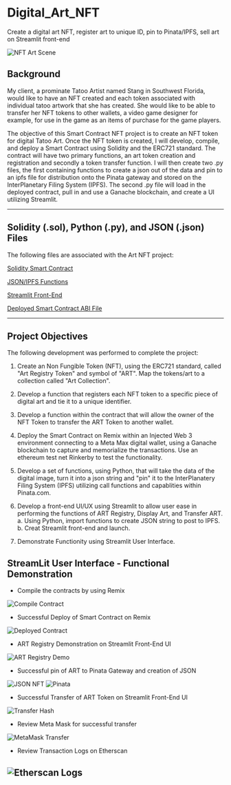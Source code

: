 # Digital_Art_NFT
Create a digital art NFT, register art to unique ID, pin to Pinata/IPFS, sell art on Streamlit front-end

![NFT Art Scene](Images/NFT_ART.png)

## Background

My client, a prominate Tatoo Artist named Stang in Southwest Florida, would like to have an NFT created and each token associated with individual tatoo artwork that she has created. She would like to be able to transfer her NFT tokens to other wallets, a video game designer for example, for use in the game as an items of purchase for the game players.

The objective of this Smart Contract NFT project is to create an NFT token for digital Tatoo Art. Once the NFT token is created, I will develop, compile, and deploy a Smart Contract using Solidity and the ERC721 standard. The contract will have two primary functions, an art token creation and registration and secondly a token transfer function. I will then create two .py files, the first containing functions to create a json out of the data and pin to an ipfs file for distribution onto the Pinata gateway and stored on the InterPlanetary Filing System (IPFS). The second .py file will load in the deployed contract, pull in and use a Ganache blockchain, and create a UI utilizing Streamlit.

---

## Solidity (.sol), Python (.py), and JSON (.json) Files

The following files are associated with the Art NFT project:

[Solidity Smart Contract](./ArtRegistry/contracts/ArtRegistry.sol)

[JSON/IPFS Functions](./ArtRegistry/pinata.py)

[Streamlit Front-End](./ArtRegistry/app.py)

[Deployed Smart Contract ABI File](./ArtRegistry/contracts/compiled/artregistry_abi.json)

---

## Project Objectives

The following development was performed to complete the project:

1. Create an Non Fungible Token (NFT), using the ERC721 standard, called "Art Registry Token" and symbol of "ART". Map the tokens/art to a collection called "Art Collection".

2. Develop a function that registers each NFT token to a specific piece of digital art and tie it to a unique identifier.

3. Develop a function within the contract that will allow the owner of the NFT Token to transfer the ART Token to another wallet.

4. Deploy the Smart Contract on Remix within an Injected Web 3 environment connecting to a Meta Max digital wallet, using a Ganache blockchain to capture and memorialize the transactions. Use an ethereum test net Rinkerby to test the functionality.

5. Develop a set of functions, using Python, that will take the data of the digital image, turn it into a json string and "pin" it to the InterPlanatery Filing System (IPFS) utilizing call functions and capablities within Pinata.com.

6. Develop a front-end UI/UX using Streamlit to allow user ease in performing the functions of ART Registry, Display Art, and Transfer ART.
    a. Using Python, import functions to create JSON string to post to IPFS.
    b. Creat Streamlit front-end and launch.

7. Demonstrate Functionity using Streamlit User Interface.

## StreamLit User Interface - Functional Demonstration

* Compile the contracts by using Remix

![Compile Contract](Images/Artwork_Solidity_Compile.png)

* Successful Deploy of Smart Contract on Remix

![Deployed Contract](Images/Remix_Deployed_Contract.png)

* ART Registry Demonstration on Streamlit Front-End UI

![ART Registry Demo](Images/Phoenix_Register_Artwork.png)

* Successful pin of ART to Pinata Gateway and creation of JSON

![JSON NFT](Images/JSON_NFT.png)
![Pinata](Images/Pinata_jsonNFT.png)

* Successful Transfer of ART Token on Streamlit Front-End UI

![Transfer Hash](Images/Transfer_Hash.png)

* Review Meta Mask for successful transfer

![MetaMask Transfer](Images/MetaMask_ArtRegister_Transfer.png)

* Review Transaction Logs on Etherscan

![Etherscan Logs](Images/Etherscan_Logs.png)
---
